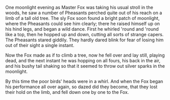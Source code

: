 
One moonlight evening as Master Fox was taking his usual stroll
in the woods, he saw a number of Pheasants perched quite out of
his reach on a limb of a tall old tree. The sly Fox soon found a
bright patch of moonlight, where the Pheasants could see him
clearly; there he raised himself up on his hind legs, and began a
wild dance. First he whirled 'round and 'round like a top, then
he hopped up and down, cutting all sorts of strange capers. The
Pheasants stared giddily. They hardly dared blink for fear of
losing him out of their sight a single instant.

Now the Fox made as if to climb a tree, now he fell over and lay
still, playing dead, and the next instant he was hopping on all
fours, his back in the air, and his bushy tail shaking so that it
seemed to throw out silver sparks in the moonlight.

By this time the poor birds' heads were in a whirl. And when the
Fox began his performance all over again, so dazed did they
become, that they lost their hold on the limb, and fell down one
by one to the Fox.
